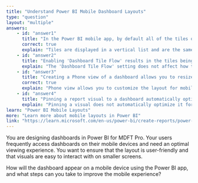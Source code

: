 ```yaml
---
title: "Understand Power BI Mobile Dashboard Layouts"
type: "question"
layout: "multiple"
answers:
    - id: "answer1"
      title: "In the Power BI mobile app, by default all of the tiles on the dashboard are the same size and are displayed in a vertical list."
      correct: true
      explain: "Tiles are displayed in a vertical list and are the same size by default in the mobile app."
    - id: "answer2"
      title: "Enabling 'Dashboard Tile Flow' results in the tiles being displayed on a mobile device in the same way as they are displayed on a web browser."
      explain: "The 'Dashboard Tile Flow' setting does not affect how tiles are rendered on a mobile device."
    - id: "answer3"
      title: "Creating a Phone view of a dashboard allows you to resize and rearrange the visuals for the Power BI mobile app."
      correct: true
      explain: "Phone view allows you to customize the layout for mobile devices without affecting the web view."
    - id: "answer4"
      title: "Pinning a report visual to a dashboard automatically optimizes it for mobile layout."
      explain: "Pinning a visual does not automatically optimize it for mobile; you must use Phone view for customization."
learn: "Power BI Mobile Layouts"
more: "Learn more about mobile layouts in Power BI"
link: "https://learn.microsoft.com/en-us/power-bi/create-reports/power-bi-create-mobile-optimized-report-mobile-layout-view?tabs=powerbi-desktop"
---
```

You are designing dashboards in Power BI for MDFT Pro. Your users frequently access dashboards on their mobile devices and need an optimal viewing experience. You want to ensure that the layout is user-friendly and that visuals are easy to interact with on smaller screens.

How will the dashboard appear on a mobile device using the Power BI app, and what steps can you take to improve the mobile experience? 
